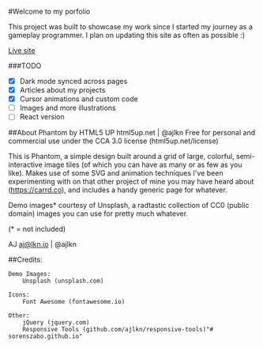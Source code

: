 #Welcome to my porfolio

This project was built to showcase my work since I started my journey as a gameplay programmer. I plan on updating this site as often as possible :)

[Live site]('https://soren-szabo-work.github.io)

###TODO

- [x] Dark mode synced across pages
- [x] Articles about my projects
- [x] Cursor animations and custom code
- [ ] Images and more illustrations
- [ ] React version

##About Phantom by HTML5 UP
html5up.net | @ajlkn
Free for personal and commercial use under the CCA 3.0 license (html5up.net/license)

This is Phantom, a simple design built around a grid of large, colorful, semi-interactive
image tiles (of which you can have as many or as few as you like). Makes use of some
SVG and animation techniques I've been experimenting with on that other project of mine
you may have heard about (https://carrd.co), and includes a handy generic page for whatever.

Demo images\* courtesy of Unsplash, a radtastic collection of CC0 (public domain) images
you can use for pretty much whatever.

(\* = not included)

AJ
aj@lkn.io | @ajlkn

##Credits:

    Demo Images:
    	Unsplash (unsplash.com)

    Icons:
    	Font Awesome (fontawesome.io)

    Other:
    	jQuery (jquery.com)
    	Responsive Tools (github.com/ajlkn/responsive-tools)"# sorenszabo.github.io"
